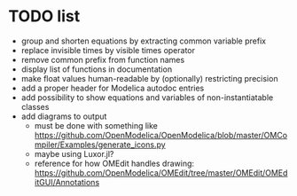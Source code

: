 # TODO list

* group and shorten equations by extracting common variable prefix
* replace invisible times by visible times operator
* remove common prefix from function names
* display list of functions in documentation
* make float values human-readable by (optionally) restricting precision
* add a proper header for Modelica autodoc entries
* add possibility to show equations and variables of non-instantiatable classes
* add diagrams to output
  * must be done with something like https://github.com/OpenModelica/OpenModelica/blob/master/OMCompiler/Examples/generate_icons.py
  * maybe using Luxor.jl?
  * reference for how OMEdit handles drawing: https://github.com/OpenModelica/OMEdit/tree/master/OMEdit/OMEditGUI/Annotations

